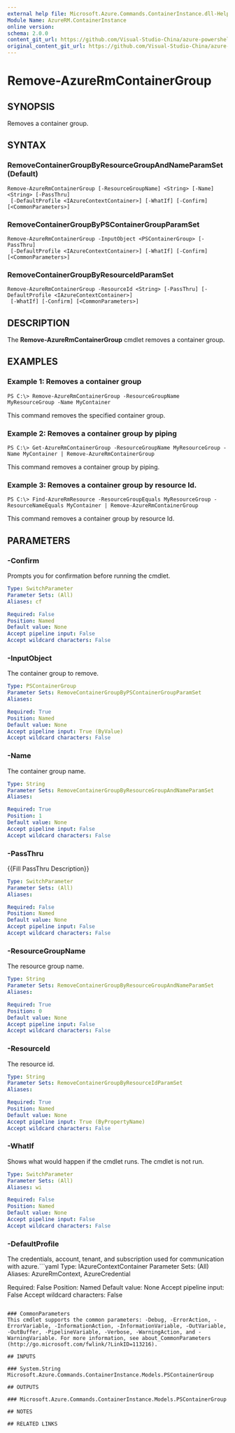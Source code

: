```yaml
---
external help file: Microsoft.Azure.Commands.ContainerInstance.dll-Help.xml
Module Name: AzureRM.ContainerInstance
online version:
schema: 2.0.0
content_git_url: https://github.com/Visual-Studio-China/azure-powershell/blob/preview/src/ResourceManager/ContainerInstance/Commands.ContainerInstance/help/Remove-AzureRmContainerGroup.md
original_content_git_url: https://github.com/Visual-Studio-China/azure-powershell/blob/preview/src/ResourceManager/ContainerInstance/Commands.ContainerInstance/help/Remove-AzureRmContainerGroup.md
---
```


# Remove-AzureRmContainerGroup

## SYNOPSIS
Removes a container group.

## SYNTAX

### RemoveContainerGroupByResourceGroupAndNameParamSet (Default)
```
Remove-AzureRmContainerGroup [-ResourceGroupName] <String> [-Name] <String> [-PassThru]
 [-DefaultProfile <IAzureContextContainer>] [-WhatIf] [-Confirm] [<CommonParameters>]
```

### RemoveContainerGroupByPSContainerGroupParamSet
```
Remove-AzureRmContainerGroup -InputObject <PSContainerGroup> [-PassThru]
 [-DefaultProfile <IAzureContextContainer>] [-WhatIf] [-Confirm] [<CommonParameters>]
```

### RemoveContainerGroupByResourceIdParamSet
```
Remove-AzureRmContainerGroup -ResourceId <String> [-PassThru] [-DefaultProfile <IAzureContextContainer>]
 [-WhatIf] [-Confirm] [<CommonParameters>]
```

## DESCRIPTION
The **Remove-AzureRmContainerGroup** cmdlet removes a container group.

## EXAMPLES

### Example 1: Removes a container group
```
PS C:\> Remove-AzureRmContainerGroup -ResourceGroupName MyResourceGroup -Name MyContainer
```

This command removes the specified container group.

### Example 2: Removes a container group by piping
```
PS C:\> Get-AzureRmContainerGroup -ResourceGroupName MyResourceGroup -Name MyContainer | Remove-AzureRmContainerGroup
```

This command removes a container group by piping.

### Example 3: Removes a container group by resource Id.
```
PS C:\> Find-AzureRmResource -ResourceGroupEquals MyResourceGroup -ResourceNameEquals MyContainer | Remove-AzureRmContainerGroup
```

This command removes a container group by resource Id.

## PARAMETERS

### -Confirm
Prompts you for confirmation before running the cmdlet.

```yaml
Type: SwitchParameter
Parameter Sets: (All)
Aliases: cf

Required: False
Position: Named
Default value: None
Accept pipeline input: False
Accept wildcard characters: False
```

### -InputObject
The container group to remove.

```yaml
Type: PSContainerGroup
Parameter Sets: RemoveContainerGroupByPSContainerGroupParamSet
Aliases: 

Required: True
Position: Named
Default value: None
Accept pipeline input: True (ByValue)
Accept wildcard characters: False
```

### -Name
The container group name.

```yaml
Type: String
Parameter Sets: RemoveContainerGroupByResourceGroupAndNameParamSet
Aliases: 

Required: True
Position: 1
Default value: None
Accept pipeline input: False
Accept wildcard characters: False
```

### -PassThru
{{Fill PassThru Description}}

```yaml
Type: SwitchParameter
Parameter Sets: (All)
Aliases: 

Required: False
Position: Named
Default value: None
Accept pipeline input: False
Accept wildcard characters: False
```

### -ResourceGroupName
The resource group name.

```yaml
Type: String
Parameter Sets: RemoveContainerGroupByResourceGroupAndNameParamSet
Aliases: 

Required: True
Position: 0
Default value: None
Accept pipeline input: False
Accept wildcard characters: False
```

### -ResourceId
The resource id.

```yaml
Type: String
Parameter Sets: RemoveContainerGroupByResourceIdParamSet
Aliases: 

Required: True
Position: Named
Default value: None
Accept pipeline input: True (ByPropertyName)
Accept wildcard characters: False
```

### -WhatIf
Shows what would happen if the cmdlet runs.
The cmdlet is not run.

```yaml
Type: SwitchParameter
Parameter Sets: (All)
Aliases: wi

Required: False
Position: Named
Default value: None
Accept pipeline input: False
Accept wildcard characters: False
```

### -DefaultProfile
The credentials, account, tenant, and subscription used for communication with azure.```yaml
Type: IAzureContextContainer
Parameter Sets: (All)
Aliases: AzureRmContext, AzureCredential

Required: False
Position: Named
Default value: None
Accept pipeline input: False
Accept wildcard characters: False
```

### CommonParameters
This cmdlet supports the common parameters: -Debug, -ErrorAction, -ErrorVariable, -InformationAction, -InformationVariable, -OutVariable, -OutBuffer, -PipelineVariable, -Verbose, -WarningAction, and -WarningVariable. For more information, see about_CommonParameters (http://go.microsoft.com/fwlink/?LinkID=113216).

## INPUTS

### System.String
Microsoft.Azure.Commands.ContainerInstance.Models.PSContainerGroup

## OUTPUTS

### Microsoft.Azure.Commands.ContainerInstance.Models.PSContainerGroup

## NOTES

## RELATED LINKS

